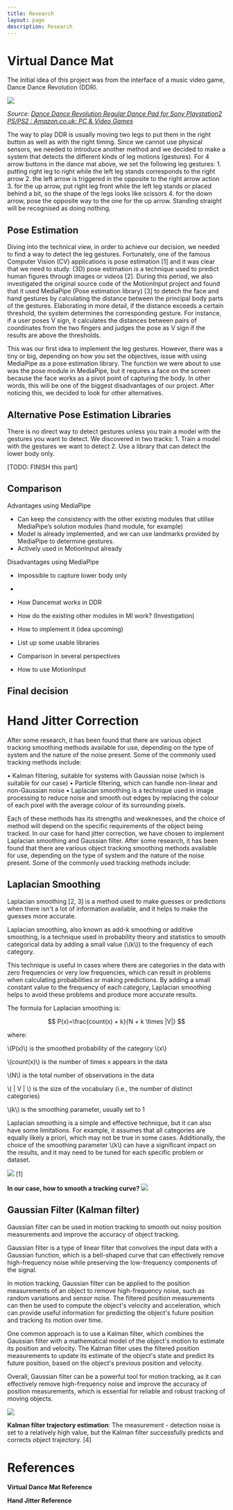 ```yaml
---
title: Research
layout: page
description: Research
---
```


# Virtual Dance Mat

The initial idea of this project was from the interface of a music video game, Dance Dance Revolution (DDR).

![](https://m.media-amazon.com/images/W/IMAGERENDERING_521856-T2/images/I/51HNfrS+c8L._AC_.jpg)

*Source: [Dance Dance Revolution Regular Dance Pad for Sony Playstation2 PS/PS2 : Amazon.co.uk: PC & Video Games](https://www.amazon.co.uk/Dance-Revolution-Regular-Sony-Playstation2/dp/B000GF7KAW)*

The way to play DDR is usually moving two legs to put them in the right button as well as with the right timing. Since we cannot use physical sensors, we needed to introduce another method and we decided to make a system that detects the different kinds of leg motions (gestures). For 4 arrow buttons in the dance mat above, we set the following leg gestures: 1. putting right leg to right while the left leg stands corresponds to the right arrow 2. the left arrow is triggered in the opposite to the right arrow action 3. for the up arrow, put right leg front while the left leg stands or placed behind a bit, so the shape of the legs looks like scissors 4. for the down arrow, pose the opposite way to the one for the up arrow. Standing straight will be recognised as doing nothing.

## Pose Estimation

Diving into the technical view, in order to achieve our decision, we needed to find a way to detect the leg gestures. Fortunately, one of the famous Computer Vision (CV) applications is pose estimation [1] and it was clear that we need to study. (3D) pose estimation is a technique used to predict human figures through images or videos [2]. During this period, we also investigated the original source code of the MotionInput project and found that it used MediaPipe (Pose estimation library) [3] to detech the face and hand gestures by calculating the distance between the principal body parts of the gestures. Elaborating in more detail, if the distance exceeds a certain threshold, the system determines the corresponding gesture. For instance, if a user poses V sign, it calculates the distances between pairs of coordinates from the two fingers and judges the pose as V sign if the results are above the thresholds.

This was our first idea to implement the leg gestures. However, there was a tiny or big, depending on how you set the objectives, issue with using MediaPipe as a pose estimation library. The function we were about to use was the pose module in MediaPipe, but it requires a face on the screen because the face works as a pivot point of capturing the body. In other words, this will be one of the biggest disadvantages of our project. After noticing this, we decided to look for other alternatives.

## Alternative Pose Estimation Libraries

There is no direct way to detect gestures unless you train a model with the gestures you want to detect. We discovered in two tracks: 1. Train a model with the gestures we want to detect 2. Use a library that can detect the lower body only.



[TODO: FINISH this part]

## Comparison

Advantages using MediaPipe
*	Can keep the consistency with the other existing modules that utilise MediaPipe’s solution modules (hand module, for example)
*	Model is already implemented, and we can use landmarks provided by MediaPipe to determine gestures.
*	Actively used in MotionInput already

Disadvantages using MediaPipe
*	Impossible to capture lower body only
*	

*	How Dancemat works in DDR
*	How do the existing other modules in MI work? (Investigation)
*	How to implement it (idea upcoming)
*	List up some usable libraries
  *	Comparison in several perspectives
*	How to use MotionInput

## Final decision



# Hand Jitter Correction
After some research, it has been found that there are various object tracking smoothing methods available for use, depending on the type of system and the nature of the noise present. Some of the commonly used tracking methods include:

• Kalman filtering, suitable for systems with Gaussian noise (which is suitable for our case)
• Particle filtering, which can handle non-linear and non-Gaussian noise
• Laplacian smoothing is a technique used in image processing to reduce noise and smooth out edges by replacing the colour of each pixel with the average colour of its surrounding pixels.

Each of these methods has its strengths and weaknesses, and the choice of method will depend on the specific requirements of the object being tracked. In our case for hand jitter correction, we have chosen to implement Laplacian smoothing and Gaussian filter.
After some research, it has been found that there are various object tracking smoothing methods available for use, depending on the type of system and the nature of the noise present. Some of the commonly used tracking methods include:

## Laplacian Smoothing

Laplacian smoothing [2, 3] is a method used to make guesses or predictions when there isn't a lot of information available, and it helps to make the guesses more accurate.

Laplacian smoothing, also known as add-k smoothing or additive smoothing, is a technique used in probability theory and statistics to smooth categorical data by adding a small value (\\(k\\)) to the frequency of each category.

This technique is useful in cases where there are categories in the data with zero frequencies or very low frequencies, which can result in problems when calculating probabilities or making predictions. By adding a small constant value to the frequency of each category, Laplacian smoothing helps to avoid these problems and produce more accurate results.

The formula for Laplacian smoothing is:

$$ P(x)=\frac{count(x) + k}{N + k \times |V|} $$

where:

\\(P(x)\\) is the smoothed probability of the category \\(x\\)

\\(count(x)\\) is the number of times x appears in the data

\\(N\\) is the total number of observations in the data

\\( \| V \| \\) is the size of the vocabulary (i.e., the number of distinct categories)

\\(k\\) is the smoothing parameter, usually set to 1

Laplacian smoothing is a simple and effective technique, but it can also have some limitations. For example, it assumes that all categories are equally likely a priori, which may not be true in some cases. Additionally, the choice of the smoothing parameter \\(k\\) can have a significant impact on the results, and it may need to be tuned for each specific problem or dataset.

![](../images/research_2_1.png)
[1]

**In our case, how to smooth a tracking curve?**
![](../images/research_2_2.png)

## Gaussian Filter (Kalman filter)

Gaussian filter can be used in motion tracking to smooth out noisy position measurements and improve the accuracy of object tracking.

Gaussian filter is a type of linear filter that convolves the input data with a Gaussian function, which is a bell-shaped curve that can effectively remove high-frequency noise while preserving the low-frequency components of the signal.

In motion tracking, Gaussian filter can be applied to the position measurements of an object to remove high-frequency noise, such as random variations and sensor noise. The filtered position measurements can then be used to compute the object's velocity and acceleration, which can provide useful information for predicting the object's future position and tracking its motion over time.

One common approach is to use a Kalman filter, which combines the Gaussian filter with a mathematical model of the object's motion to estimate its position and velocity. The Kalman filter uses the filtered position measurements to update its estimate of the object's state and predict its future position, based on the object's previous position and velocity.

Overall, Gaussian filter can be a powerful tool for motion tracking, as it can effectively remove high-frequency noise and improve the accuracy of position measurements, which is essential for reliable and robust tracking of moving objects.

![](../images/research_2_3.png)

**Kalman filter trajectory estimation**: The measurement - detection noise is set to a relatively high value, but the Kalman filter successfully predicts and corrects object trajectory. [4]

# References

**Virtual Dance Mat Reference**

**Hand Jitter Reference**
